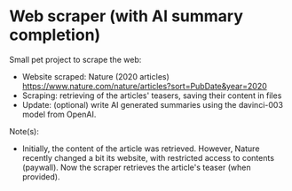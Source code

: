 # Web scraper (with AI summary completion)
Small pet project to scrape the web:
- Website scraped: Nature (2020 articles) https://www.nature.com/nature/articles?sort=PubDate&year=2020
- Scraping: retrieving of the articles' teasers, saving their content in files 
- Update: (optional) write AI generated summaries using the davinci-003 model from OpenAI.

Note(s):
- Initially, the content of the article was retrieved. However, Nature recently changed a bit its website, with restricted access to contents (paywall). Now the scraper retrieves the article's teaser (when provided). 
